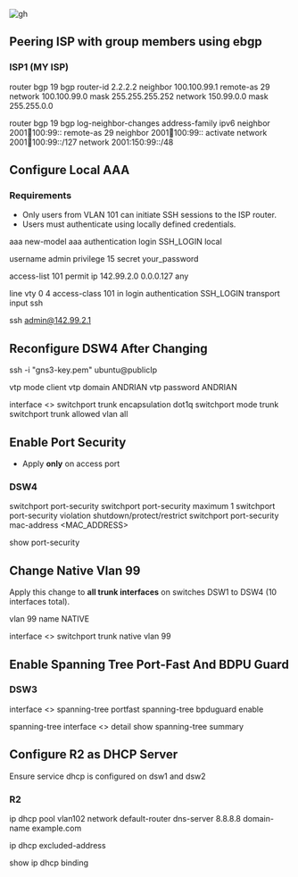 
![gh](https://raw.githubusercontent.com/ndriannazriel04/Advanced-Network-Tech/main/obsidian/images1732526463000wtzsqk.png)
## Peering ISP with group members using ebgp

### ISP1 (MY ISP)
router bgp 19
bgp router-id 2.2.2.2 
neighbor 100.100.99.1 remote-as 29
network 100.100.99.0 mask 255.255.255.252
network 150.99.0.0 mask 255.255.0.0

router bgp 19
bgp log-neighbor-changes
address-family ipv6
neighbor 2001:100:100:99:: remote-as 29
neighbor 2001:100:100:99:: activate
network 2001:100:100:99::/127
network 2001:150:99::/48


## Configure Local AAA

### Requirements 
- Only users from VLAN 101 can initiate SSH sessions to the ISP router.
- Users must authenticate using locally defined credentials.

aaa new-model
aaa authentication login SSH_LOGIN local

username admin privilege 15 secret your_password

access-list 101 permit ip 142.99.2.0 0.0.0.127 any

line vty 0 4
access-class 101 in
login authentication SSH_LOGIN
transport input ssh

ssh admin@142.99.2.1

## Reconfigure DSW4 After Changing
ssh -i "gns3-key.pem" ubuntu@publicIp

vtp mode client
vtp domain ANDRIAN
vtp password ANDRIAN

interface <>
switchport trunk encapsulation dot1q
switchport mode trunk
switchport trunk allowed vlan all

## Enable Port Security

- Apply **only** on access port

### DSW4
switchport port-security
switchport port-security maximum 1
switchport port-security violation shutdown/protect/restrict
switchport port-security mac-address <MAC_ADDRESS>

show port-security

## Change Native Vlan 99
Apply this change to **all trunk interfaces** on switches DSW1 to DSW4 (10 interfaces total).

vlan 99
name NATIVE

interface <>
switchport trunk native vlan 99

## Enable Spanning Tree Port-Fast And BDPU Guard

### DSW3
interface <>
spanning-tree portfast
spanning-tree bpduguard enable

spanning-tree interface <> detail
show spanning-tree summary

## Configure R2 as DHCP Server
Ensure service dhcp is configured on dsw1 and dsw2

### R2
ip dhcp pool vlan102
network 
default-router 
dns-server 8.8.8.8
domain-name example.com

ip dhcp excluded-address 

show ip dhcp binding




